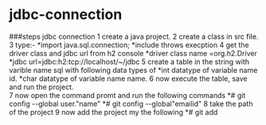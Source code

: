 # jdbc-connection
###steps jdbc connection
    1 create a java project.
    2 create a class in src file.
    3 type:-
              *import java.sql.connection;
              *include throws execption
    4 get the driver class and jdbc url from h2 console
              *driver class name =org.h2.Driver
              *jdbc url=jdbc:h2:tcp://localhost/~/jdbc
    5 create a table in the string with varible name sql with following data types of
              *int datatype of variable name id.
              *char datatype of variable name name.
    6 now execute the table, save and run the project.          
    7 now open the command promt and  run the following commands
              *# git config --global user."name"
              *# git config --global"emailid"
     8 take the path of the project 
     9 now add the project my the following
               *# git add
